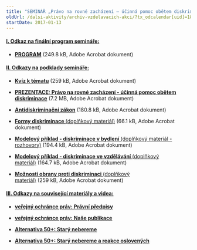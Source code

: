 ```yaml
---
title: "SEMINÁŘ „Právo na rovné zacházení – účinná pomoc obětem diskriminace“ Praha"
oldUrl: /dalsi-aktivity/archiv-vzdelavacich-akci/?tx_odcalendar[uid]=186&cHash=9db56fad1da3fa0f8fde2fcd6bd1eb95
startDate: 2017-01-13
---
```


<h4 class="oranzova"><u>I. Odkaz na finální program semináře:</u></h4>
<p class="oranzova"></p><ul><li><a href="https://www.ochrance.cz/uploads-import/projekt_ESF/00_2017_SEMINARE/ARCHIV_2017/ORZ_seminare/01_13/01_13_Pravo_na_rovne_zachazeni_-_ucinna_pomoc_obetem_diskriminace_pozvanka_aktualizovana.pdf" target="_blank"><strong>PROGRAM</strong></a> (249.8 kB, Adobe Acrobat dokument)</li></ul><p></p>
<p></p><h4 class="oranzova"><u>II. Odkazy na podklady semináře:</u></h4>
<p class="oranzova"></p><ul><li><a href="https://www.ochrance.cz/uploads-import/projekt_ESF/00_2017_SEMINARE/ARCHIV_2017/ORZ_seminare/01_13/01_13_Minikviz.pdf" target="_blank"><strong>Kvíz k tématu</strong></a> (259 kB, Adobe Acrobat dokument)</li></ul><p></p><ul><li><a href="https://www.ochrance.cz/uploads-import/projekt_ESF/00_2017_SEMINARE/ARCHIV_2017/ORZ_seminare/01_13/01_13_Pravo_na_rovne_zachazeni_-_ucinna_pomoc_obetem_diskriminace_prezentace.pdf" target="_blank"><strong>PREZENTACE: Právo na rovné zacházení - účinná pomoc obětem diskriminace</strong></a> (7.2 MB, Adobe Acrobat dokument)</li></ul><p></p><ul><li><a href="https://www.ochrance.cz/uploads-import/projekt_ESF/00_2017_SEMINARE/ARCHIV_2017/ORZ_seminare/01_13/01_13_ANTIDISKRIMINACNI_ZAKON.pdf" target="_blank"><strong>Antidiskriminační zákon</strong></a> (180.8 kB, Adobe Acrobat dokument)</li></ul><p></p><ul><li><a href="https://www.ochrance.cz/uploads-import/projekt_ESF/00_2017_SEMINARE/ARCHIV_2017/ORZ_seminare/01_13/01_13_Formy_diskriminace_karticky.pdf" target="_blank"><strong>Formy diskriminace </strong>(doplňkový materiál)</a> (66.1 kB, Adobe Acrobat dokument)</li></ul><p></p><ul><li><a href="https://www.ochrance.cz/uploads-import/projekt_ESF/00_2017_SEMINARE/ARCHIV_2017/ORZ_seminare/01_13/01_13_Diskriminace_v_bydleni_rozhovory.pdf" target="_blank"><strong>Modelový příklad - diskriminace v bydlení </strong>(doplňkový materiál - rozhovory)</a> (194.4 kB, Adobe Acrobat dokument)</li></ul><p></p><ul><li><a href="https://www.ochrance.cz/uploads-import/projekt_ESF/00_2017_SEMINARE/ARCHIV_2017/ORZ_seminare/01_13/01_13_Modelovy_pripad_vzdelavani.pdf" target="_blank"><strong>Modelový příklad - diskriminace ve vzdělávání </strong>(doplňkový materiál)</a> (164.7 kB, Adobe Acrobat dokument)</li></ul><p></p><ul><li><a href="https://www.ochrance.cz/uploads-import/projekt_ESF/00_2017_SEMINARE/ARCHIV_2017/ORZ_seminare/01_13/01_13_Obrana_proti_diskriminaci.pdf" target="_blank"><strong>Možnosti obrany proti diskriminaci </strong>(doplňkový materiál)</a> (259 kB, Adobe Acrobat dokument)</li></ul><p></p>
<p></p><h4 class="oranzova"><u>III. Odkazy na související materiály a videa:</u></h4>
<p class="oranzova"></p><ul><li><a href="https://www.ochrance.cz/diskriminace/pravni-predpisy/" target="_blank"><strong>veřejný ochránce práv: Právní předpisy</strong></a></li></ul><p></p><ul><li><a href="https://www.ochrance.cz/diskriminace/nase-publikace/" target="_blank"><strong>veřejný ochránce práv: Naše publikace</strong></a></li></ul><p></p><ul><li><a href="https://www.youtube.com/watch?v=KvQ0VHHJvEU" target="_blank"><strong>Alternativa 50+: Starý nebereme</strong></a></li></ul><p></p><ul><li><a href="https://www.youtube.com/watch?v=vFyGgBLb7HQ" target="_blank"><strong>Alternativa 50+: Starý nebereme a reakce oslovených</strong></a></li></ul>
